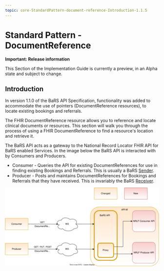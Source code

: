 ```yaml
---
topic: core-StandardPattern-document-reference-Introduction-1.1.5
---
```


# Standard Pattern - DocumentReference

<div markdown="span" class="alert alert-warning" role="alert"><i class="fa fa-warning"></i><b>Important:  Release information</b>
<p>This Section of the Implementation Guide is currently a preview, in an Alpha state and subject to change.</p>
</div>

## Introduction

In version 1.1.0 of the BaRS API Specification, functionality was added to accommodate the use of pointers (DocumentReference resources), to locate existing bookings and referrals.

The FHIR DocumentReference resource allows you to reference and locate clinical documents or resources. This section will walk you through the process of using a FHIR DocumentReference to find a resource's location and retrieve it.

The BaRS API acts as a gateway to the National Record Locator FHIR API for BaRS enabled Services. In the image below the BaRS API is interacted with by Consumers and Producers.
* Consumer - Queries the API for existing DocumentReferences for use in finding existing Bookings and Referrals. This is usually a BaRS [Sender](https://simplifier.net/guide/nhsbookingandreferralstandard/Home/Design/BaRS-Core?version=current#Core-functionality-requirements).
* Producer - Posts and maintains DocumentReferences for Bookings and Referrals that they have received. This is invariably the BaRS [Receiver](https://simplifier.net/guide/nhsbookingandreferralstandard/Home/Design/BaRS-Core?version=current#Core-functionality-requirements).

<img src="https://raw.githubusercontent.com/NHSDigital/NHSDigital-FHIR-BookingAndReferrals/main/BaRS-Images/DocumentReference/NRLF Via BaRS-1.1.0.svg" width="1200"></img>

